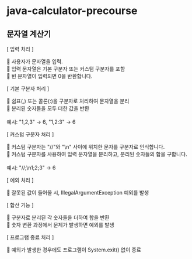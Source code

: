 # java-calculator-precourse

## 문자열 계산기

[ 입력 처리 ]

📍 사용자가 문자열을 입력. <br/>
📍 입력 문자열은 기본 구분자 또는 커스텀 구분자를 포함 <br/>
📍 빈 문자열이 입력되면 0을 반환합니다. <br/>

[ 기본 구분자 처리 ]

📍 쉼표(,) 또는 콜론(:)을 구분자로 처리하여 문자열을 분리 <br/>
📍 분리된 숫자들을 모두 더한 값을 반환 <br/>
  <br/>예시: "1,2,3" → 6, "1,2:3" → 6
  
[ 커스텀 구분자 처리 ]

📍 커스텀 구분자는 "//"와 "\n" 사이에 위치한 문자를 구분자로 인식합니다. <br/>
📍 커스텀 구분자를 사용하여 입력 문자열을 분리하고, 분리된 숫자들의 합을 구합니다. <br/>
 <br/> 예시: "//;\n1;2;3" → 6

[ 예외 처리 ]

📍 잘못된 값이 들어올 시, IllegalArgumentException 예외를 발생

[ 합산 기능 ]

📍 구분자로 분리된 각 숫자들을 더하여 합을 반환<br/>
📍 숫자 변환 과정에서 문제가 발생하면 예외를 발생

[ 프로그램 종료 처리 ]

📍 예외가 발생한 경우에도 프로그램이 System.exit() 없이 종료

